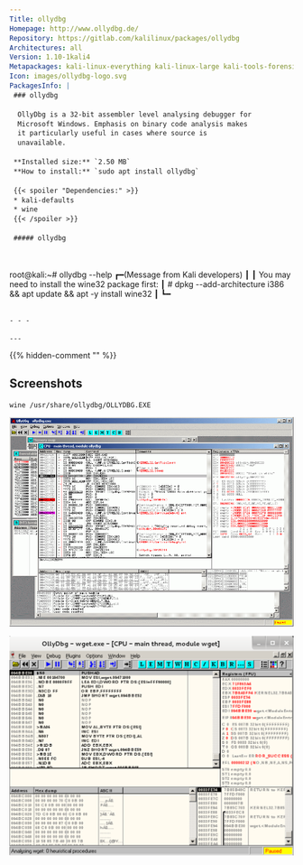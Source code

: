 ```yaml
---
Title: ollydbg
Homepage: http://www.ollydbg.de/
Repository: https://gitlab.com/kalilinux/packages/ollydbg
Architectures: all
Version: 1.10-1kali4
Metapackages: kali-linux-everything kali-linux-large kali-tools-forensics kali-tools-reverse-engineering kali-tools-windows-resources 
Icon: images/ollydbg-logo.svg
PackagesInfo: |
 ### ollydbg
 
  OllyDbg is a 32-bit assembler level analysing debugger for
  Microsoft Windows. Emphasis on binary code analysis makes
  it particularly useful in cases where source is
  unavailable.
 
 **Installed size:** `2.50 MB`  
 **How to install:** `sudo apt install ollydbg`  
 
 {{< spoiler "Dependencies:" >}}
 * kali-defaults 
 * wine
 {{< /spoiler >}}
 
 ##### ollydbg
 
 
 ```
 root@kali:~# ollydbg --help
 ┏━(Message from Kali developers)
 ┃
 ┃ You may need to install the wine32 package first:
 ┃  # dpkg --add-architecture i386 && apt update && apt -y install wine32
 ┃
 ┗━
 ```
 
 - - -
 
---
```

{{% hidden-comment "<!--Do not edit anything above this line-->" %}}

## Screenshots

```
wine /usr/share/ollydbg/OLLYDBG.EXE
```

![ollydbg](images/ollydbg-01.png)

![ollydbg](images/ollydbg-02-wget.png)
